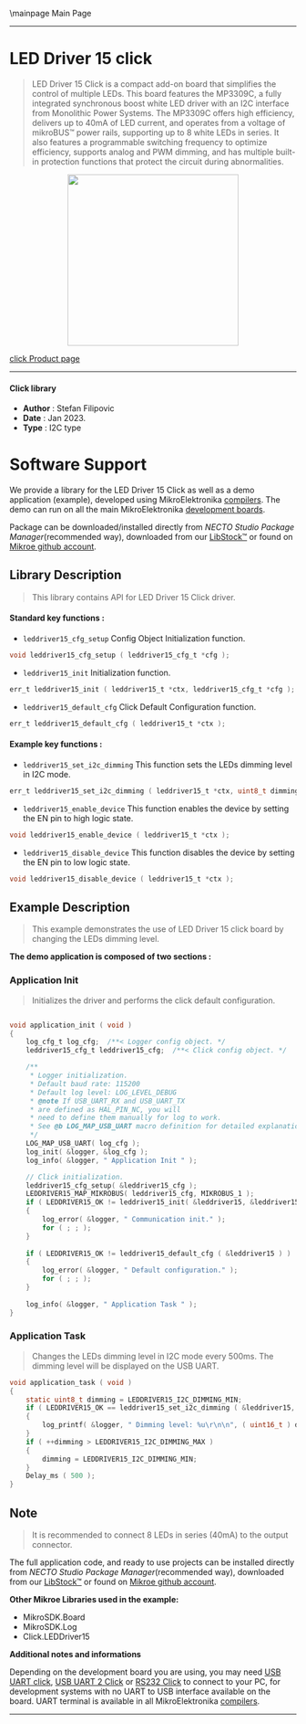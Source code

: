 \mainpage Main Page

---
# LED Driver 15 click

> LED Driver 15 Click is a compact add-on board that simplifies the control of multiple LEDs. This board features the MP3309C, a fully integrated synchronous boost white LED driver with an I2C interface from Monolithic Power Systems. The MP3309C offers high efficiency, delivers up to 40mA of LED current, and operates from a voltage of mikroBUS™ power rails, supporting up to 8 white LEDs in series. It also features a programmable switching frequency to optimize efficiency, supports analog and PWM dimming, and has multiple built-in protection functions that protect the circuit during abnormalities.

<p align="center">
  <img src="https://download.mikroe.com/images/click_for_ide/leddriver15_click.png" height=300px>
</p>

[click Product page](https://www.mikroe.com/led-driver-15-click)

---


#### Click library

- **Author**        : Stefan Filipovic
- **Date**          : Jan 2023.
- **Type**          : I2C type


# Software Support

We provide a library for the LED Driver 15 Click
as well as a demo application (example), developed using MikroElektronika
[compilers](https://www.mikroe.com/necto-studio).
The demo can run on all the main MikroElektronika [development boards](https://www.mikroe.com/development-boards).

Package can be downloaded/installed directly from *NECTO Studio Package Manager*(recommended way), downloaded from our [LibStock&trade;](https://libstock.mikroe.com) or found on [Mikroe github account](https://github.com/MikroElektronika/mikrosdk_click_v2/tree/master/clicks).

## Library Description

> This library contains API for LED Driver 15 Click driver.

#### Standard key functions :

- `leddriver15_cfg_setup` Config Object Initialization function.
```c
void leddriver15_cfg_setup ( leddriver15_cfg_t *cfg );
```

- `leddriver15_init` Initialization function.
```c
err_t leddriver15_init ( leddriver15_t *ctx, leddriver15_cfg_t *cfg );
```

- `leddriver15_default_cfg` Click Default Configuration function.
```c
err_t leddriver15_default_cfg ( leddriver15_t *ctx );
```

#### Example key functions :

- `leddriver15_set_i2c_dimming` This function sets the LEDs dimming level in I2C mode.
```c
err_t leddriver15_set_i2c_dimming ( leddriver15_t *ctx, uint8_t dimming );
```

- `leddriver15_enable_device` This function enables the device by setting the EN pin to high logic state.
```c
void leddriver15_enable_device ( leddriver15_t *ctx );
```

- `leddriver15_disable_device` This function disables the device by setting the EN pin to low logic state.
```c
void leddriver15_disable_device ( leddriver15_t *ctx );
```

## Example Description

> This example demonstrates the use of LED Driver 15 click board by changing the LEDs dimming level.

**The demo application is composed of two sections :**

### Application Init

> Initializes the driver and performs the click default configuration.

```c

void application_init ( void )
{
    log_cfg_t log_cfg;  /**< Logger config object. */
    leddriver15_cfg_t leddriver15_cfg;  /**< Click config object. */

    /** 
     * Logger initialization.
     * Default baud rate: 115200
     * Default log level: LOG_LEVEL_DEBUG
     * @note If USB_UART_RX and USB_UART_TX 
     * are defined as HAL_PIN_NC, you will 
     * need to define them manually for log to work. 
     * See @b LOG_MAP_USB_UART macro definition for detailed explanation.
     */
    LOG_MAP_USB_UART( log_cfg );
    log_init( &logger, &log_cfg );
    log_info( &logger, " Application Init " );

    // Click initialization.
    leddriver15_cfg_setup( &leddriver15_cfg );
    LEDDRIVER15_MAP_MIKROBUS( leddriver15_cfg, MIKROBUS_1 );
    if ( LEDDRIVER15_OK != leddriver15_init( &leddriver15, &leddriver15_cfg ) ) 
    {
        log_error( &logger, " Communication init." );
        for ( ; ; );
    }
    
    if ( LEDDRIVER15_OK != leddriver15_default_cfg ( &leddriver15 ) )
    {
        log_error( &logger, " Default configuration." );
        for ( ; ; );
    }
    
    log_info( &logger, " Application Task " );
}

```

### Application Task

> Changes the LEDs dimming level in I2C mode every 500ms. The dimming level will be displayed on the USB UART.

```c
void application_task ( void )
{
    static uint8_t dimming = LEDDRIVER15_I2C_DIMMING_MIN;
    if ( LEDDRIVER15_OK == leddriver15_set_i2c_dimming ( &leddriver15, dimming ) )
    {
        log_printf( &logger, " Dimming level: %u\r\n\n", ( uint16_t ) dimming );
    }
    if ( ++dimming > LEDDRIVER15_I2C_DIMMING_MAX )
    {
        dimming = LEDDRIVER15_I2C_DIMMING_MIN;
    }
    Delay_ms ( 500 );
}
```

## Note

> It is recommended to connect 8 LEDs in series (40mA) to the output connector.

The full application code, and ready to use projects can be installed directly from *NECTO Studio Package Manager*(recommended way), downloaded from our [LibStock&trade;](https://libstock.mikroe.com) or found on [Mikroe github account](https://github.com/MikroElektronika/mikrosdk_click_v2/tree/master/clicks).

**Other Mikroe Libraries used in the example:**

- MikroSDK.Board
- MikroSDK.Log
- Click.LEDDriver15

**Additional notes and informations**

Depending on the development board you are using, you may need
[USB UART click](https://www.mikroe.com/usb-uart-click),
[USB UART 2 Click](https://www.mikroe.com/usb-uart-2-click) or
[RS232 Click](https://www.mikroe.com/rs232-click) to connect to your PC, for
development systems with no UART to USB interface available on the board. UART
terminal is available in all MikroElektronika
[compilers](https://shop.mikroe.com/compilers).

---
